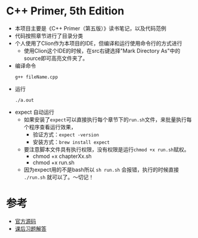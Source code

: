 # C++ Primer, 5th Edition

* 本项目主要是《C++ Primer（第五版）》读书笔记，以及代码范例
* 代码按照章节进行了目录分类
* 个人使用了Clion作为本项目的IDE，但编译和运行使用命令行的方式进行
    - 使用Clion这个IDE的时候，在src右键选择"Mark Directory As"中的source即可高亮文件夹了。
* 编译命令  
    ```
    g++ fileName.cpp
    ```
* 运行    
    ```
    ./a.out
    ```
* expect 自动运行
    - 如果安装了`expect`可以直接执行每个章节下的`run.sh`文件，来批量执行每个程序查看运行效果，
        * 验证方式：`expect -version`
        * 安装方式：`brew install expect`
    - 要注意脚本文件具有执行权限，没有权限是运行`chmod +x run.sh`赋权。
        * chmod +x chapterXx.sh
        * chmod +x run.sh
    - 因为expect用的不是bash所以 `sh run.sh` 会报错，执行的时候直接 `./run.sh` 就可以了。～切记！

# 参考

* [官方源码](http://www.informit.com/store/c-plus-plus-primer-9780321714114)
* [课后习题解答](https://github.com/Mooophy/Cpp-Primer)